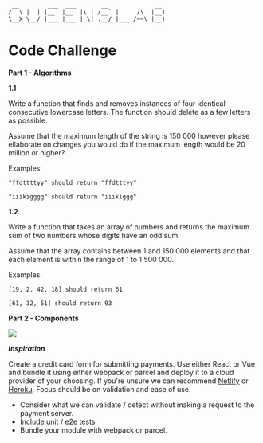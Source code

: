 ```
 __        ___  ___       __             __  
/  \ |  | |__  |__  |\ | /__` |     /\  |__) 
\__X \__/ |___ |___ | \| .__/ |___ /~~\ |__) 
```

**Code Challenge**
============

**Part 1 - Algorithms**

**1.1**

Write a function that finds and removes instances of four identical consecutive lowercase letters. The function should delete as a few letters as possible.

Assume that the maximum length of the string is 150 000 however please ellaborate on changes you would do if the maximum length would be 20 million or higher?

Examples: 
``` 
"ffdttttyy" should return "ffdtttyy"
```

``` 
"iiikigggg" should return "iiikiggg"
```

**1.2**

Write a function that takes an array of numbers and returns the maximum sum of two numbers whose digits have an odd sum.

Assume that the array contains between 1 and 150 000 elements and that each element is within the range of 1 to 1 500 000.

Examples:
```
[19, 2, 42, 18] should return 61
```

```
[61, 32, 51] should return 93
```


**Part 2 - Components**

![](inspiration.gif)

***Inspiration***


Create a credit card form for submitting payments. Use either React or Vue and bundle it using either webpack or parcel and deploy it to a cloud provider of your choosing. If you're unsure we can recommend [Netlify](https://www.netlify.com/) or [Heroku](https://www.heroku.com). Focus should be on validation and ease of use.
- Consider what we can validate / detect without making a request to the payment server.
- Include unit / e2e tests
- Bundle your module with webpack or parcel.
